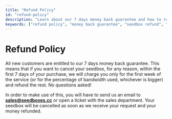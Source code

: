 ```yaml
---
title: "Refund Policy"
id: "refund-policy"
description: "Learn about our 7 days money back guarantee and how to request a refund for your seedbox service."
keywords: ["refund policy", "money back guarantee", "seedbox refund", "cancel seedbox"]
---
```

# Refund Policy

All new customers are entitled to our 7 days money back guarantee. This means that if you want to cancel your seedbox, for any reason, within the first 7 days of your purchase, we will charge you only for the first week of the service (or for the percentage of bandwidth used, whichever is bigger) and refund the rest. No questions asked!

In order to make use of this, you will have to send us an email to **sales@seedboxes.cc** or open a ticket with the sales department. Your seedbox will be cancelled as soon as we receive your request and your money refunded.